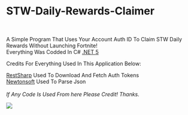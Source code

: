 # STW-Daily-Rewards-Claimer
<br>

A Simple Program That Uses Your Account Auth ID To Claim STW Daily Rewards Without Launching Fortnite! <br />
Everything Was Codded In C# [.NET 5](https://www.galaxyswapperv2.com/Redirects/.NET5-Installer.html) <br />

Credits For Everything Used In This Application Below:

[RestSharp](https://github.com/restsharp/RestSharp) Used To Download And Fetch Auth Tokens <br />
[Newtonsoft](https://github.com/JamesNK/Newtonsoft.Json) Used To Parse Json <br />
<br/>
*If Any Code Is Used From here Please Credit! Thanks.*

<a href="https://t.co/RdrIUHzKw6?amp=1"><img src="https://discord.com/api/guilds/845317875978993745/widget.png?style=banner2"></a>
